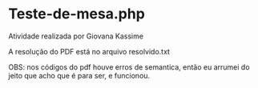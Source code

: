# Teste-de-mesa.php
Atividade realizada por Giovana Kassime 

A resolução do PDF está no arquivo resolvido.txt

OBS: nos códigos do pdf houve erros de semantica, então eu arrumei do jeito que acho que é para ser, e funcionou.
